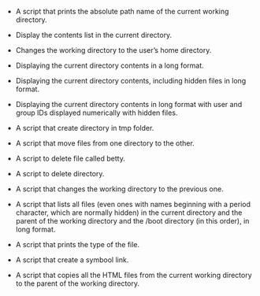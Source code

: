 -  A script that prints the absolute path name of the current working directory.

-  Display the contents list in the current directory.

-  Changes the working directory to the user’s home directory.

-  Displaying the  current directory contents in a long format.

-  Displaying the current directory contents, including hidden files in long format.

-  Displaying the current directory contents in long format  with user and group IDs displayed numerically with hidden files.

-  A script that create directory in tmp folder.

-  A script that move files from one directory to the other.

-  A script to delete file called betty.

-  A script to delete directory.

-  A script that changes the working directory to the previous one.

-  A script that lists all files  (even ones with names beginning with a period character, which are normally hidden) in the current directory and the parent of the working directory and the /boot directory (in this order), in long format.

-  A script that prints the type of the file.

-  A script that create a symbool link.

-  A script that copies all the HTML files from the current working directory to the parent of the working directory.
